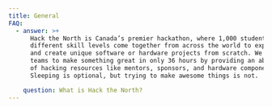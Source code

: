 ```yaml
---
title: General
FAQ:
  - answer: >+
      Hack the North is Canada’s premier hackathon, where 1,000 students of
      different skill levels come together from across the world to experiment
      and create unique software or hardware projects from scratch. We enable
      teams to make something great in only 36 hours by providing an abundance
      of hacking resources like mentors, sponsors, and hardware components.
      Sleeping is optional, but trying to make awesome things is not.

    question: What is Hack the North?
---
```


